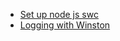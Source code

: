 - [Set up node js swc ](https://richbray.medium.com/how-to-set-up-a-node-16-express-typescript-api-1cea73bd83ca)
- [Logging with Winston](https://www.section.io/engineering-education/logging-with-winston/)
